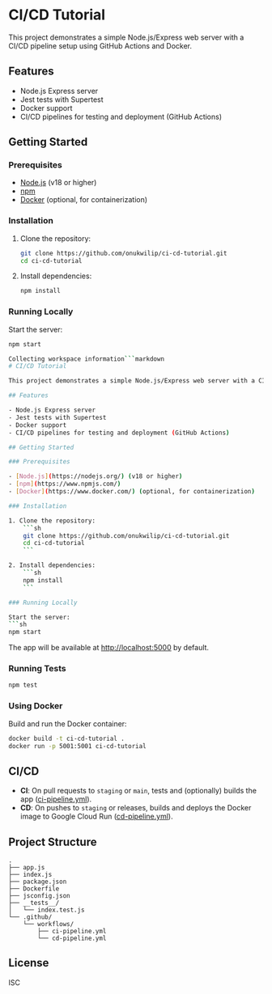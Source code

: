 # CI/CD Tutorial

This project demonstrates a simple Node.js/Express web server with a CI/CD pipeline setup using GitHub Actions and Docker.

## Features

- Node.js Express server
- Jest tests with Supertest
- Docker support
- CI/CD pipelines for testing and deployment (GitHub Actions)

## Getting Started

### Prerequisites

- [Node.js](https://nodejs.org/) (v18 or higher)
- [npm](https://www.npmjs.com/)
- [Docker](https://www.docker.com/) (optional, for containerization)

### Installation

1. Clone the repository:
    ```sh
    git clone https://github.com/onukwilip/ci-cd-tutorial.git
    cd ci-cd-tutorial
    ```

2. Install dependencies:
    ```sh
    npm install
    ```

### Running Locally

Start the server:
```sh
npm start

Collecting workspace information```markdown
# CI/CD Tutorial

This project demonstrates a simple Node.js/Express web server with a CI/CD pipeline setup using GitHub Actions and Docker.

## Features

- Node.js Express server
- Jest tests with Supertest
- Docker support
- CI/CD pipelines for testing and deployment (GitHub Actions)

## Getting Started

### Prerequisites

- [Node.js](https://nodejs.org/) (v18 or higher)
- [npm](https://www.npmjs.com/)
- [Docker](https://www.docker.com/) (optional, for containerization)

### Installation

1. Clone the repository:
    ```sh
    git clone https://github.com/onukwilip/ci-cd-tutorial.git
    cd ci-cd-tutorial
    ```

2. Install dependencies:
    ```sh
    npm install
    ```

### Running Locally

Start the server:
```sh
npm start
```
The app will be available at [http://localhost:5000](http://localhost:5000) by default.

### Running Tests
```sh
npm test
```

### Using Docker
Build and run the Docker container:
```sh
docker build -t ci-cd-tutorial .
docker run -p 5001:5001 ci-cd-tutorial
```

## CI/CD
- **CI**: On pull requests to `staging` or `main`, tests and (optionally) builds the app ([ci-pipeline.yml](.github/workflows/ci-pipeline.yml)).
- **CD**: On pushes to `staging` or releases, builds and deploys the Docker image to Google Cloud Run ([cd-pipeline.yml](.github/workflows/cd-pipeline.yml)).

## Project Structure
```
.
├── app.js
├── index.js
├── package.json
├── Dockerfile
├── jsconfig.json
├── __tests__/
│   └── index.test.js
└── .github/
    └── workflows/
        ├── ci-pipeline.yml
        └── cd-pipeline.yml
```

## License

ISC
```
